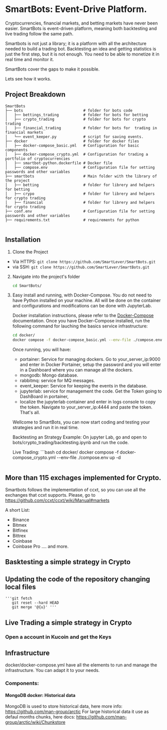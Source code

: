# SmartBots: Event-Drive Platform.

Cryptocurrencies, financial markets, and betting markets have never been easier. SmartBots is event-driven platform,
meaning both backtesting and live trading follow the same path.

Smartbots is not just a library; it is a platform with all the architecture needed to build a trading bot. 
Backtesting an idea and getting statistics is just the first step, but it is not enough. 
You need to be able to monetize it in real time and monitor it.

SmartBots cover the gaps to make it possible.

Lets see how it works.

## Project Breakdown
```
SmartBots
├── bots                           # folder for bots code
│   ├── bettings_trading           # folder for bots for betting
│   ├── crypto_trading             # folder for bots for crypto trading
│   ├── financial_trading          # folder for bots for  trading in financial markets
│   └── event_keeper.py            # script for saving events.
├── docker                         # folder for docker files 
│   ├── docker-compose_basic.yml   # Configuration for basic components
│   ├── docker-compose_crypto.yml  # Configuration for trading a portfolio of cryptocurrencies
│   ├── smartbot-python.dockerfile # Docker file      
│   ├── compose.env                # Configuration file for setting passwords and other variables
├── smartbots                      # Main folder with the library of the project 
│   ├── betting                    # folder for librery and helpers for betting
│   ├── crypo                      # folder for librery and helpers for crypto trading
│   ├── financial                  # folder for librery and helpers for crypto trading
├── conf.env                       # Configuration file for setting passwords and other variables
├── requirements.txt               # requirements for python


```

## Installation
   1. Clone the Project

   - Via HTTPS: `git clone https://github.com/SmartLever/SmartBots.git`
   - via SSH: `git clone https://github.com/SmartLever/SmartBots.git`
 
   2. Navigate into the project's folder

      ```bash
      cd SmartBots/
      ```
   
   3. Easy install and running, with Docker-Compose. You do not need to have Python installed on your machine.
      All will be done on the container and configurations and modifications can be done with JupyterLab.

      Docker installation instructions, please refer to the [Docker-Compose](https://docs.docker.com/compose/install/) documentation.
      Once you have Docker-Compose installed, run the following command for lauching the basics service infrastructure:
     
      ```bash
      cd docker/
      docker compose -f docker-compose_basic.yml --env-file ./compose.env up -d
      ```
      Once running, you will have:
      - portainer: Service for managing dockers. Go to your_server_ip:9000 and enter in Docker Portainer, setup the password and you will enter in a Dashboard 
      where you can manage all the dockers. 
      - mongodb: Mongo database.
      - rabbitmq: service for MQ messages.
      - event_keeper: Service for keeping the events in the database.
      - jupyterlab: service for management the code. Get the Token going  to DashBoard in portainer,
      - localize the jupyterlab container and enter in logs console to copy the token.
        Navigate to your_server_ip:4444 and paste the token. That's all.

      Wellcome to SmartBots, you can now start coding and testing your strategies and run it in real time.
      
      Backtesting an Strategy Example:
      On jupyter Lab, go and open to bots/crypto_trading/backtesting.ipynb and run the code.
      
      Live Trading:
     ```bash
      cd docker/
      docker compose -f docker-compose_crypto.yml --env-file ./compose.env up -d
      ```
      
## More than 115 exchages implemented for Crypto.
   Smartbots follows the implementation of ccxt, so you can use all the exchanges that ccxt supports.
   Please, go to https://github.com/ccxt/ccxt/wiki/Manual#markets 

   A short List:
   * Binance
   * Bitmex
   * Bitfinex
   * Bittrex
   * Coinbase
   * Coinbase Pro
   .... and more.

## Basktesting a simple strategy in Crypto

## Updating the code of the repository changing local files
    '''git fetch
       git reset --hard HEAD
       git merge '@{u}' '''
          
## Live Trading a simple strategy in Crypto
### Open a account in Kucoin and get the Keys


## Infrastructure
docker/docker-compose.yml have all the elements to run and manage the infrastructure.
You can adapt it to your needs.

### Components:
#### MongoDB docker: Historical data
MongoDB is used to store historical data, here more info: https://github.com/man-group/arctic
For large historical data it use as defaul months chunks, here docs: https://github.com/man-group/arctic/wiki/Chunkstore